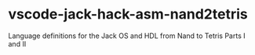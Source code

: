 # vscode-jack-hack-asm-nand2tetris
Language definitions for the Jack OS and HDL from Nand to Tetris Parts I and II
